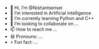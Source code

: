 - 👋 Hi, I’m @Nishantsensei
- 👀 I’m interested in Artificial intelligence 
- 🌱 I’m currently learning Python and C++
- 💞️ I’m looking to collaborate on ...
- 📫 How to reach me ...
- 😄 Pronouns: ...
- ⚡ Fun fact: ...

<!---
Nishantsensei/Nishantsensei is a ✨ special ✨ repository because its `README.md` (this file) appears on your GitHub profile.
You can click the Preview link to take a look at your changes.
--->
